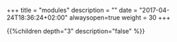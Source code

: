 +++
title = "modules"
description = ""
date = "2017-04-24T18:36:24+02:00"
alwaysopen=true
weight = 30
+++

{{%children depth="3" description="false" %}}
